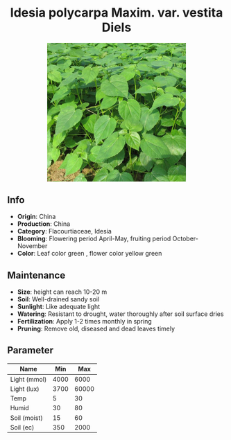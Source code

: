 <h1 align='center'>Idesia polycarpa Maxim. var. vestita Diels</h1>
<p align="center">
    <img 
        align='center'
        width='320'
        src="../images/idesia polycarpa maxim var vestita diels.png" 
        alt='Idesia polycarpa Maxim. var. vestita Diels' />
</p>

## Info

 - **Origin**: China
 - **Production**: China
 - **Category**: Flacourtiaceae, Idesia
 - **Blooming**: Flowering period April-May, fruiting period October-November
 - **Color**: Leaf color green , flower color yellow green

## Maintenance

 - **Size**: height can reach 10-20 m
 - **Soil**: Well-drained sandy soil
 - **Sunlight**: Like adequate light
 - **Watering**: Resistant to drought, water thoroughly after soil surface dries
 - **Fertilization**: Apply 1-2 times monthly in spring
 - **Pruning**: Remove old, diseased and dead leaves timely

## Parameter

| Name         | Min  | Max   |
|--------------|------|-------|
| Light (mmol) | 4000 | 6000  |
| Light (lux)  | 3700 | 60000 |
| Temp         | 5    | 30    |
| Humid        | 30   | 80    |
| Soil (moist) | 15   | 60    |
| Soil (ec)    | 350  | 2000  |